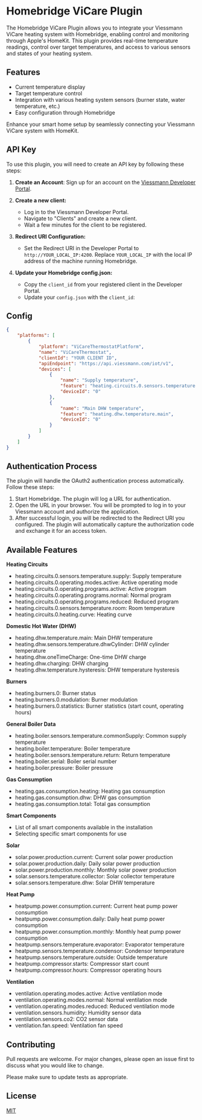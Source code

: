 # Homebridge ViCare Plugin

The Homebridge ViCare Plugin allows you to integrate your Viessmann ViCare heating system with Homebridge, enabling control and monitoring through Apple's HomeKit. This plugin provides real-time temperature readings, control over target temperatures, and access to various sensors and states of your heating system.

## Features

- Current temperature display
- Target temperature control
- Integration with various heating system sensors (burner state, water temperature, etc.)
- Easy configuration through Homebridge

Enhance your smart home setup by seamlessly connecting your Viessmann ViCare system with HomeKit.

## API Key

To use this plugin, you will need to create an API key by following these steps:

1. **Create an Account**: Sign up for an account on the [Viessmann Developer Portal](https://app.developer.viessmann.com/).

2. **Create a new client:**
    - Log in to the Viessmann Developer Portal.
    - Navigate to "Clients" and create a new client.
    - Wait a few minutes for the client to be registered.

3. **Redirect URI Configuration:**
    - Set the Redirect URI in the Developer Portal to `http://YOUR_LOCAL_IP:4200`. Replace `YOUR_LOCAL_IP` with the local IP address of the machine running Homebridge.

4. **Update your Homebridge config.json:**
    - Copy the `client_id` from your registered client in the Developer Portal.
    - Update your `config.json` with the `client_id`:

## Config

```json
{
    "platforms": [
        {
            "platform": "ViCareThermostatPlatform",
            "name": "ViCareThermostat",
            "clientId": "YOUR CLIENT ID",
            "apiEndpoint": "https://api.viessmann.com/iot/v1",
            "devices": [
                {
                    "name": "Supply temperature",
                    "feature": "heating.circuits.0.sensors.temperature.supply",
                    "deviceId": "0"
                },
                {
                    "name": "Main DHW temperature",
                    "feature": "heating.dhw.temperature.main",
                    "deviceId": "0"
                }
            ]
        }
    ]
}
```

## Authentication Process

The plugin will handle the OAuth2 authentication process automatically. Follow these steps:

1. Start Homebridge. The plugin will log a URL for authentication.
2. Open the URL in your browser. You will be prompted to log in to your Viessmann account and authorize the application.
3. After successful login, you will be redirected to the Redirect URI you configured. The plugin will automatically capture the authorization code and exchange it for an access token.

## Available Features

**Heating Circuits**

- heating.circuits.0.sensors.temperature.supply: Supply temperature
- heating.circuits.0.operating.modes.active: Active operating mode
- heating.circuits.0.operating.programs.active: Active program
- heating.circuits.0.operating.programs.normal: Normal program
- heating.circuits.0.operating.programs.reduced: Reduced program
- heating.circuits.0.sensors.temperature.room: Room temperature
- heating.circuits.0.heating.curve: Heating curve

**Domestic Hot Water (DHW)**

- heating.dhw.temperature.main: Main DHW temperature
- heating.dhw.sensors.temperature.dhwCylinder: DHW cylinder temperature
- heating.dhw.oneTimeCharge: One-time DHW charge
- heating.dhw.charging: DHW charging
- heating.dhw.temperature.hysteresis: DHW temperature hysteresis

**Burners**

- heating.burners.0: Burner status
- heating.burners.0.modulation: Burner modulation
- heating.burners.0.statistics: Burner statistics (start count, operating hours)

**General Boiler Data**

- heating.boiler.sensors.temperature.commonSupply: Common supply temperature
- heating.boiler.temperature: Boiler temperature
- heating.boiler.sensors.temperature.return: Return temperature
- heating.boiler.serial: Boiler serial number
- heating.boiler.pressure: Boiler pressure

**Gas Consumption**

- heating.gas.consumption.heating: Heating gas consumption
- heating.gas.consumption.dhw: DHW gas consumption
- heating.gas.consumption.total: Total gas consumption

**Smart Components**

- List of all smart components available in the installation
- Selecting specific smart components for use

**Solar**

- solar.power.production.current: Current solar power production
- solar.power.production.daily: Daily solar power production
- solar.power.production.monthly: Monthly solar power production
- solar.sensors.temperature.collector: Solar collector temperature
- solar.sensors.temperature.dhw: Solar DHW temperature

**Heat Pump**

- heatpump.power.consumption.current: Current heat pump power consumption
- heatpump.power.consumption.daily: Daily heat pump power consumption
- heatpump.power.consumption.monthly: Monthly heat pump power consumption
- heatpump.sensors.temperature.evaporator: Evaporator temperature
- heatpump.sensors.temperature.condensor: Condensor temperature
- heatpump.sensors.temperature.outside: Outside temperature
- heatpump.compressor.starts: Compressor start count
- heatpump.compressor.hours: Compressor operating hours

**Ventilation**

- ventilation.operating.modes.active: Active ventilation mode
- ventilation.operating.modes.normal: Normal ventilation mode
- ventilation.operating.modes.reduced: Reduced ventilation mode
- ventilation.sensors.humidity: Humidity sensor data
- ventilation.sensors.co2: CO2 sensor data
- ventilation.fan.speed: Ventilation fan speed

## Contributing

Pull requests are welcome. For major changes, please open an issue first to discuss what you would like to change.

Please make sure to update tests as appropriate.

## License

[MIT](https://choosealicense.com/licenses/mit/)
